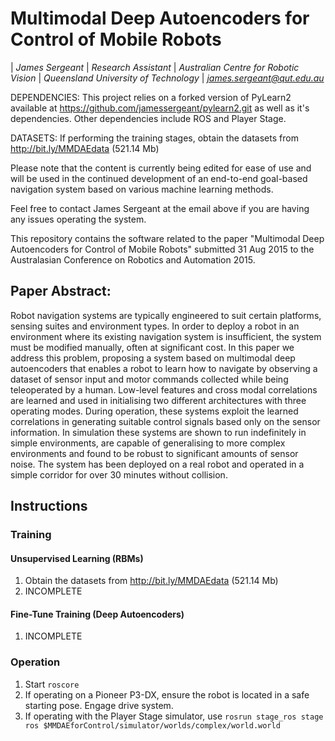 # Multimodal Deep Autoencoders for Control of Mobile Robots
| *James Sergeant*
| *Research Assistant*
| *Australian Centre for Robotic Vision*
| *Queensland University of Technology*
| *james.sergeant@qut.edu.au*

DEPENDENCIES: This project relies on a forked version of PyLearn2 available at https://github.com/jamessergeant/pylearn2.git as well as it's dependencies. Other dependencies include ROS and Player Stage.

DATASETS: If performing the training stages, obtain the datasets from http://bit.ly/MMDAEdata (521.14 Mb)

Please note that the content is currently being edited for ease of use and will be used in the continued development of an end-to-end goal-based navigation system based on various machine learning methods.

Feel free to contact James Sergeant at the email above if you are having any issues operating the system.

This repository contains the software related to the paper "Multimodal Deep Autoencoders for Control of Mobile Robots" submitted 31 Aug 2015 to the Australasian Conference on Robotics and Automation 2015.

## Paper Abstract:
Robot navigation systems are typically engineered to suit certain platforms, sensing suites and environment types. In order to deploy a robot in an environment where its existing navigation system is insufficient, the system must be modified manually, often at significant cost. In this paper we address this problem, proposing a system based on multimodal deep autoencoders that enables a robot to learn how to navigate by observing a dataset of sensor input and motor commands collected while being teleoperated by a human. Low-level features and cross modal correlations are learned and used in initialising two different architectures with three operating modes. During operation, these systems exploit the learned correlations in generating suitable control signals based only on the sensor information. In simulation these systems are shown to run indefinitely in simple environments, are capable of generalising to more complex environments and found to be robust to significant amounts of sensor noise. The system has been deployed on a real robot and operated in a simple corridor for over 30 minutes without collision.

## Instructions

### Training

#### Unsupervised Learning (RBMs)
1. Obtain the datasets from http://bit.ly/MMDAEdata (521.14 Mb)
2. INCOMPLETE

#### Fine-Tune Training (Deep Autoencoders)
1. INCOMPLETE

### Operation
1. Start `roscore`
2. If operating on a Pioneer P3-DX, ensure the robot is located in a safe starting pose. Engage drive system.
3. If operating with the Player Stage simulator, use `rosrun stage_ros stage ros $MMDAEforControl/simulator/worlds/complex/world.world`

